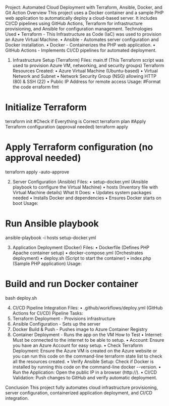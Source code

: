 
Project: Automated Cloud Deployment with Terraform, Ansible, Docker, and Git Action
Overview
This project uses a Docker container and a sample PHP web application to automatically deploy a cloud-based server. It includes CI/CD pipelines using GitHub Actions, Terraform for infrastructure provisioning, and Ansible for configuration management.
Technologies Used
•	Terraform - This Infrastructure as Code (IaC) was used to provision an Azure Virtual Machine.
•	Ansible - Automates server configuration and Docker installation.
•	Docker - Containerizes the PHP web application.
•	GitHub Actions - Implements CI/CD pipelines for automated deployment.
1. Infrastructure Setup (Terraform)
Files:
main.tf (This Terraform script was used to provision Azure VM, networking, and security groups)
Terraform Resources Created:
•	Azure Virtual Machine (Ubuntu-based)
•	Virtual Network and Subnet
•	Network Security Group (NSG) allowing HTTP (80) & SSH (22)
•	Public IP Address for remote access
Usage:
#Format the code
erraform fmt
# Initialize Terraform
terraform init
#Check if Everything is Correct
terraform plan 
#Apply Terraform configuration (approval needed)
terraform apply 
# Apply Terraform configuration (no approval needed)
terraform apply -auto-approve

2. Server Configuration (Ansible)
Files:
•	setup-docker.yml (Ansible playbook to configure the Virtual Machine)
•	hosts (Inventory file with Virtual Machine details)
What It Does:
•	Updates system packages needed
•	Installs Docker and dependencies
•	Ensures Docker starts on boot
Usage:
# Run Ansible playbook
ansible-playbook -i hosts setup-docker.yml

3. Application Deployment (Docker)
Files:
•	Dockerfile (Defines PHP Apache container setup)
•	docker-compose.yml (Orchestrates deployment)
•	deploy.sh (Script to start the container)
•	index.php (Sample PHP application)
Usage:
# Build and run Docker container
bash deploy.sh

4. CI/CD Pipeline Integration
Files:
•	.github/workflows/deploy.yml (GitHub Actions for CI/CD)
Pipeline Tasks:
1.	Terraform Deployment - Provisions infrastructure
2.	Ansible Configuration - Sets up the server
3.	Docker Build & Push - Pushes image to Azure Container Registry
4.	Container Deployment - Runs the app on the VM
How to Test
•	Internet: Must be connected to the internet to be able to setup.
•	Account: Ensure you have an Azure Account for easy setup.
•	Check Terraform Deployment: Ensure the Azure VM is created on the Azure website or you can run this code on the command-line terraform state list to check all the resources created.
•	Verify Ansible Setup: Check if Docker is installed by running this code on the command-line docker --version.
•	Run the Application: Open the public IP in a browser (http://<public-ip>).
•	CI/CD Validation: Push changes to GitHub and verify automatic deployment.

Conclusion
This project fully automates cloud infrastructure provisioning, server configuration, containerized application deployment, and CI/CD integration.
